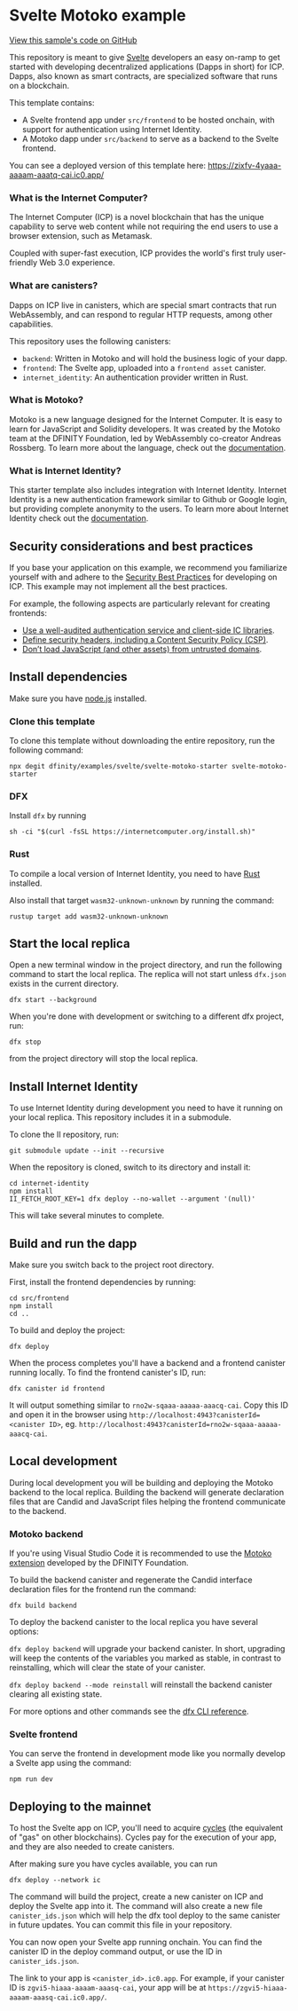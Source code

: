# Svelte Motoko example

[View this sample's code on GitHub](https://github.com/dfinity/examples/tree/master/svelte/svelte-motoko-starter)

This repository is meant to give [Svelte](https://svelte.dev/) developers an easy on-ramp to get started with developing decentralized applications (Dapps in short) for ICP. Dapps, also known as smart contracts, are specialized software that runs on a blockchain.

This template contains:

- A Svelte frontend app under `src/frontend` to be hosted onchain, with support for authentication using Internet Identity.
- A Motoko dapp under `src/backend` to serve as a backend to the Svelte frontend.

You can see a deployed version of this template here: https://zixfv-4yaaa-aaaam-aaatq-cai.ic0.app/

### What is the Internet Computer?

The Internet Computer (ICP) is a novel blockchain that has the unique capability to serve web content while not requiring the end users to use a browser extension, such as Metamask.

Coupled with super-fast execution, ICP provides the world's first truly user-friendly Web 3.0 experience.

### What are canisters?

Dapps on ICP live in canisters, which are special smart contracts that run WebAssembly, and can respond to regular HTTP requests, among other capabilities.

This repository uses the following canisters:

- `backend`: Written in Motoko and will hold the business logic of your dapp.
- `frontend`: The Svelte app, uploaded into a `frontend asset` canister.
- `internet_identity`: An authentication provider written in Rust.

### What is Motoko?

Motoko is a new language designed for the Internet Computer. It is easy to learn for JavaScript and Solidity developers. It was created by the Motoko team at the DFINITY Foundation, led by WebAssembly co-creator Andreas Rossberg. To learn more about the language, check out the [documentation](https://internetcomputer.org/docs/current/motoko/main/motoko).

### What is Internet Identity?

This starter template also includes integration with Internet Identity. Internet Identity is a new authentication framework similar to Github or Google login, but providing complete anonymity to the users. To learn more about Internet Identity check out the [documentation](https://wiki.internetcomputer.org/wiki/What_is_Internet_Identity).

## Security considerations and best practices

If you base your application on this example, we recommend you familiarize yourself with and adhere to the [Security Best Practices](https://internetcomputer.org/docs/current/references/security/) for developing on ICP. This example may not implement all the best practices.

For example, the following aspects are particularly relevant for creating frontends:
* [Use a well-audited authentication service and client-side IC libraries](https://internetcomputer.org/docs/current/references/security/web-app-development-security-best-practices#use-a-well-audited-authentication-service-and-client-side-ic-libraries).
* [Define security headers, including a Content Security Policy (CSP)](https://internetcomputer.org/docs/current/references/security/web-app-development-security-best-practices#define-security-headers-including-a-content-security-policy-csp).
* [Don’t load JavaScript (and other assets) from untrusted domains](https://internetcomputer.org/docs/current/references/security/web-app-development-security-best-practices#dont-load-javascript-and-other-assets-from-untrusted-domains).


## Install dependencies

Make sure you have [node.js](https://nodejs.org/) installed.

### Clone this template

To clone this template without downloading the entire repository, run the following command:

```
npx degit dfinity/examples/svelte/svelte-motoko-starter svelte-motoko-starter
```

### DFX

Install `dfx` by running

```
sh -ci "$(curl -fsSL https://internetcomputer.org/install.sh)"
```

### Rust

To compile a local version of Internet Identity, you need to have [Rust](https://www.rust-lang.org/learn/get-started) installed.

Also install that target `wasm32-unknown-unknown` by running the command:

```
rustup target add wasm32-unknown-unknown
```

## Start the local replica

Open a new terminal window in the project directory, and run the following command to start the local replica. The replica will not start unless `dfx.json` exists in the current directory.

```
dfx start --background
```

When you're done with development or switching to a different dfx project, run:

```
dfx stop
```

from the project directory will stop the local replica.

## Install Internet Identity

To use Internet Identity during development you need to have it running on your local replica. This repository includes it in a submodule.

To clone the II repository, run:

```
git submodule update --init --recursive
```

When the repository is cloned, switch to its directory and install it:

```
cd internet-identity
npm install
II_FETCH_ROOT_KEY=1 dfx deploy --no-wallet --argument '(null)'
```

This will take several minutes to complete.

## Build and run the dapp

Make sure you switch back to the project root directory.

First, install the frontend dependencies by running:

```
cd src/frontend
npm install
cd ..
```

To build and deploy the project:

```
dfx deploy
```

When the process completes you'll have a backend and a frontend canister running locally. To find the frontend canister's ID, run:

```
dfx canister id frontend
```

It will output something similar to `rno2w-sqaaa-aaaaa-aaacq-cai`. Copy this ID and open it in the browser using `http://localhost:4943?canisterId=<canister ID>`, eg. `http://localhost:4943?canisterId=rno2w-sqaaa-aaaaa-aaacq-cai`.

## Local development

During local development you will be building and deploying the Motoko backend to the local replica. Building the backend will generate declaration files that are Candid and JavaScript files helping the frontend communicate to the backend.

### Motoko backend

If you're using Visual Studio Code it is recommended to use the [Motoko extension](https://marketplace.visualstudio.com/items?itemName=dfinity-foundation.vscode-motoko) developed by the DFINITY Foundation.

To build the backend canister and regenerate the Candid interface declaration files for the frontend run the command:

```
dfx build backend
```

To deploy the backend canister to the local replica you have several options:

`dfx deploy backend` will upgrade your backend canister. In short, upgrading will keep the contents of the variables you marked as stable, in contrast to reinstalling, which will clear the state of your canister.

`dfx deploy backend --mode reinstall` will reinstall the backend canister clearing all existing state.

For more options and other commands see the [dfx CLI reference](https://internetcomputer.org/docs/current/references/cli-reference).

### Svelte frontend

You can serve the frontend in development mode like you normally develop a Svelte app using the command:

```
npm run dev
```


## Deploying to the mainnet

To host the Svelte app on ICP, you'll need to acquire [cycles](https://internetcomputer.org/docs/current/developer-docs/getting-started/tokens-and-cycles) (the equivalent of "gas" on other blockchains). Cycles pay for the execution of your app, and they are also needed to create canisters.

After making sure you have cycles available, you can run

```
dfx deploy --network ic
```

The command will build the project, create a new canister on ICP and deploy the Svelte app into it. The command will also create a new file `canister_ids.json` which will help the dfx tool deploy to the same canister in future updates. You can commit this file in your repository.

You can now open your Svelte app running onchain. You can find the canister ID in the deploy command output, or use the ID in `canister_ids.json`.

The link to your app is `<canister_id>.ic0.app`. For example, if your canister ID is `zgvi5-hiaaa-aaaam-aaasq-cai`, your app will be at `https://zgvi5-hiaaa-aaaam-aaasq-cai.ic0.app/`.

